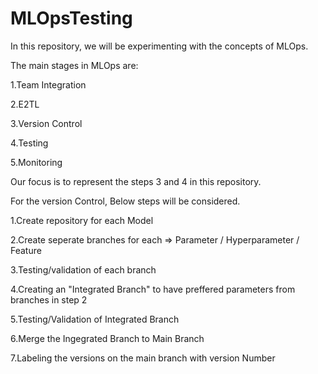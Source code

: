 # MLOpsTesting

In this repository, we will be experimenting with the concepts of MLOps. 

The main stages in MLOps are: 

  1.Team Integration 
  
  2.E2TL 
  
  3.Version Control
  
  4.Testing
  
  5.Monitoring
  
 Our focus is to represent the steps 3 and 4 in this repository. 
 
 For the version Control, Below steps will be considered. 
 
  1.Create repository for each Model
  
  2.Create seperate branches for each => Parameter / Hyperparameter / Feature
  
  3.Testing/validation of each branch
  
  4.Creating an "Integrated Branch" to have preffered parameters from branches in step 2
  
  5.Testing/Validation of Integrated Branch
  
  6.Merge the Ingegrated Branch to Main Branch
  
  7.Labeling the versions on the main branch with version Number
